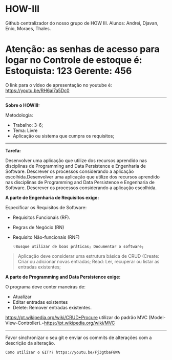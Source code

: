# HOW-III

Github centralizador do nosso grupo de HOW III.
Alunos: 
Andrei, Djavan, Enio, Moraes, Thales.

# Atenção: as senhas de acesso para logar no Controle de estoque é: Estoquista: 123 Gerente: 456

O link para o vídeo de apresentação no youtube é: https://youtu.be/RH6ai7a5Dc0

-------
**Sobre o HOWIII:**

Metodologia:
- Trabalho: 3-6;
- Tema: Livre
- Aplicação ou sistema que cumpra os requisitos;

---

**Tarefa:**

Desenvolver uma aplicação que utilize dos recursos aprendido nas disciplinas de Programming and Data Persistence e Engenharia de Software.  Descrever os processos considerando a aplicação escolhida.Desenvolver uma aplicação que utilize dos recursos aprendido nas disciplinas de Programming and Data Persistence e Engenharia de Software.  Descrever os processos considerando a aplicação escolhida. 

**A parte de Engenharia de Requisitos exige:**

Especificar os Requisitos de Software:
- Requisitos Funcionais (RF).
- Regras de Negócio (RN)
- Requisito Não-funcionais (RNF)
  
      💡Busque utilizar de boas práticas; Documentar o software;

> Aplicação deve considerar uma estrutura básica de CRUD (Create: Criar ou adicionar novas entradas; Read: Ler, recuperar ou listar as entradas existentes; 

**A parte de Programming and Data Persistence exige:**

O programa deve conter maneiras de: 
- Atualizar
- Editar entradas existentes
- Delete: Remover entradas existentes.

https://pt.wikipedia.org/wiki/CRUD•Procure utilizar do padrão MVC (Model-View-Controller).◦https://pt.wikipedia.org/wiki/MVC

-------
Favor sinchronizar o seu git e enviar os commits de alterações com a descrição da alteração.

    Como utilizar o GIT?? https://youtu.be/Fj3gtbaF8WA
